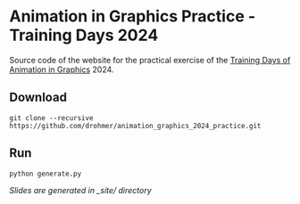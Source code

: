 # Animation in Graphics Practice - Training Days 2024

Source code of the website for the practical exercise of the [Training Days of Animation in Graphics](https://imagecomputing.net/course/2024_gdr_igrv/) 2024.



## Download

```
git clone --recursive https://github.com/drohmer/animation_graphics_2024_practice.git
```

## Run

```
python generate.py
```

_Slides are generated in \_site/ directory_






